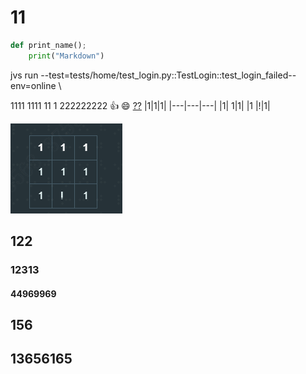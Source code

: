 # 11

``` python
def print_name();
    print("Markdown")
```

jvs run --test=tests/home/test_login.py::TestLogin::test_login_failed--env=online \

1111
1111
11
1
222222222
:+1:
:smile:
[??](http://www.baidu.com)
|1|1|1|
|---|---|---|
|1| 1|1|
|1 |!|1|

![Alt text](image.png)

## 122

### 12313

#### 44969969

## 156

## 13656165
